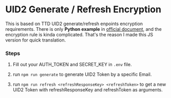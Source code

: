 # UID2 Generate / Refresh Encryption

This is based on TTD UID2 generate/refresh enpoints encryption requirements. There is only **Python example** in [official document](https://github.com/UnifiedID2/uid2docs/blob/main/api/v2/encryption-decryption.md), and the encryption rule is kinda complicated. That's the reason I made this JS version for quick translation.

### Steps
1. Fill out your AUTH_TOKEN and SECRET_KEY in `.env` file.

2. run `npm run generate` to generate UID2 Token by a specific Email.

3. run `npm run refresh <refreshResponseKey> <refreshToken>` to get a new UID2 Token with refreshResponseKey and refreshToken as arguments.